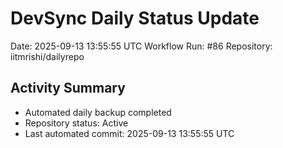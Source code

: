 # DevSync Daily Status Update
Date: 2025-09-13 13:55:55 UTC
Workflow Run: #86
Repository: iitmrishi/dailyrepo

## Activity Summary
- Automated daily backup completed
- Repository status: Active
- Last automated commit: 2025-09-13 13:55:55 UTC
